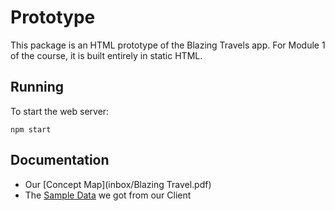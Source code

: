 # Prototype

This package is an HTML prototype of the Blazing Travels app.
For Module 1 of the course, it is built entirely in static HTML.

## Running

To start the web server:

```shell
npm start
```

## Documentation

- Our [Concept Map](inbox/Blazing Travel.pdf)
- The [Sample Data](inbox/Italy-Tables.pdf) we got from our Client
